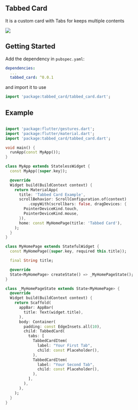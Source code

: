 ## Tabbed Card

It is a custom card with Tabs for keeps multiple contents

![](https://media0.giphy.com/media/LhuU64zK4N6vfdZcy3/giphy.gif)

## Getting Started

Add the dependency in `pubspec.yaml`:

```yaml
dependencies:
  ...
  tabbed_card: ^0.0.1
```

and import it to use 

```dart
import 'package:tabbed_card/tabbed_card.dart';
```

## Example

```dart

import 'package:flutter/gestures.dart';
import 'package:flutter/material.dart';
import 'package:tabbed_card/tabbed_card.dart';

void main() {
  runApp(const MyApp());
}

class MyApp extends StatelessWidget {
  const MyApp({super.key});

  @override
  Widget build(BuildContext context) {
    return MaterialApp(
      title: 'Tabbed Card Example',
      scrollBehavior: ScrollConfiguration.of(context)
          .copyWith(scrollbars: false, dragDevices: {
        PointerDeviceKind.touch,
        PointerDeviceKind.mouse,
      }),
      home: const MyHomePage(title: 'Tabbed Card'),
    );
  }
}

class MyHomePage extends StatefulWidget {
  const MyHomePage({super.key, required this.title});

  final String title;

  @override
  State<MyHomePage> createState() => _MyHomePageState();
}

class _MyHomePageState extends State<MyHomePage> {
  @override
  Widget build(BuildContext context) {
    return Scaffold(
      appBar: AppBar(
        title: Text(widget.title),
      ),
      body: Container(
        padding: const EdgeInsets.all(10),
        child: TabbedCard(
          tabs: [
            TabbedCardItem(
              label: "Your First Tab",
              child: const Placeholder(),
            ),
            TabbedCardItem(
              label: "Your Second Tab",
              child: const Placeholder(),
            ),
          ],
        ),
      ),
    );
  }
}


```
